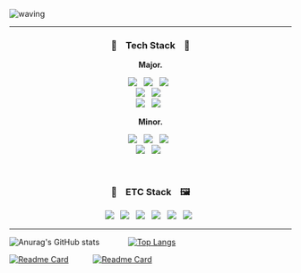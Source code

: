 ![waving](https://capsule-render.vercel.app/api?type=waving&height=200&text=Jae%20Han%20%20Song&fontAlign=70&fontAlignY=35&color=gradient&desc=Welcome%20to%20Jaehan's%20Github%20page&descAlign=77.5&descAlignY=62&customColorList=26&animation=fadeIn&fontColor=495E4D)

---

<h3 align="center">🔨  &nbsp;&nbsp; Tech Stack &nbsp;&nbsp;  🔨</h3>
<p align="center"><b>Major.</b></p>
<p align="center">
  <img src="https://img.shields.io/badge/Javascript-F7DF1E?style=for-the-badge&logo=Javascript&logoColor=white"/>&nbsp;&nbsp;
  <img src="https://img.shields.io/badge/HTML5-E34F26?style=for-the-badge&logo=HTML5&logoColor=white"/>&nbsp;&nbsp;
  <img src="https://img.shields.io/badge/CSS3-1572B6?style=for-the-badge&logo=CSS3&logoColor=white"/>&nbsp;&nbsp;<br>
   <img src="https://img.shields.io/badge/React-61DAFB?style=for-the-badge&logo=React&logoColor=white"/>&nbsp;&nbsp;
  <img src="https://img.shields.io/badge/styled_components-DB7093?style=for-the-badge&logo=styled-components&logoColor=white"/>&nbsp;&nbsp;<br>
  <img src="https://img.shields.io/badge/C%2B%2B-00599C?style=for-the-badge&logo=C%2B%2B&logoColor=white""/>&nbsp;&nbsp;
  <img src="https://img.shields.io/badge/C%23%20-239120?style=for-the-badge&logo=C%20Sharp&logoColor=white"/>&nbsp;&nbsp;<br>
</p>
<p align="center"><b>Minor.</b></p>
<p align="center">
  <img src="https://img.shields.io/badge/Typescript-3178C6?style=for-the-badge&logo=Typescript&logoColor=white"/>&nbsp;&nbsp;
  <img src="https://img.shields.io/badge/Next.js-222222?style=for-the-badge&logo=Next.js&logoColor=white"/>&nbsp;&nbsp;
  <img src="https://img.shields.io/badge/Unity-f5f5f5?style=for-the-badge&logo=Unity&logoColor=black"/>&nbsp;&nbsp;<br>
  <img src="https://img.shields.io/badge/Storybook-FF4785?style=for-the-badge&logo=Storybook&logoColor=white"/>&nbsp;&nbsp;
  <img src="https://img.shields.io/badge/Tailwind-06B6D4?style=for-the-badge&logo=TailwindCSS&logoColor=white"/>&nbsp;&nbsp;
</p>
<br>
<h3 align="center">🎥  &nbsp;&nbsp; ETC Stack &nbsp;&nbsp;  🖼️</h3>
<p align="center">
  <img src="https://img.shields.io/badge/After Effects-9999FF?style=for-the-badge&logo=AdobeAfterEffects&logoColor=white"/>&nbsp;&nbsp;
  <img src="https://img.shields.io/badge/Illustrator-FF9A00?style=for-the-badge&logo=AdobeIllustrator&logoColor=white"/>&nbsp;&nbsp;
  <img src="https://img.shields.io/badge/Photoshop-31A8FF?style=for-the-badge&logo=AdobePhotoshop&logoColor=white"/>&nbsp;&nbsp;
  <img src="https://img.shields.io/badge/Premiere Pro-9999FF?style=for-the-badge&logo=AdobePremierePro&logoColor=white"/>&nbsp;&nbsp;
  <img src="https://img.shields.io/badge/Adobe XD-FF61F6?style=for-the-badge&logo=AdobeXD&logoColor=white"/>&nbsp;&nbsp;
  <img src="https://img.shields.io/badge/Figma-F24E1E?style=for-the-badge&logo=Figma&logoColor=white"/>&nbsp;&nbsp;
</p>
                                                                                                 
***


![Anurag's GitHub stats](https://github-readme-stats.vercel.app/api?username=Wisesaturn&theme=vue&show_icons=true)
&nbsp;&nbsp;&nbsp;&nbsp;&nbsp;&nbsp;&nbsp;&nbsp;&nbsp;&nbsp;&nbsp;
[![Top Langs](https://github-readme-stats.vercel.app/api/top-langs/?username=Wisesaturn&langs_count=3)](https://github.com/anuraghazra/github-readme-stats)

[![Readme Card](https://github-readme-stats.vercel.app/api/pin/?username=Wisesaturn&theme=vue&repo=wisesaturn)](https://github.com/Wisesaturn/wisesaturn)
&nbsp;&nbsp;&nbsp;&nbsp;&nbsp;&nbsp;&nbsp;&nbsp;&nbsp;
[![Readme Card](https://github-readme-stats.vercel.app/api/pin/?username=Wisesaturn&theme=vue&repo=TIL)](https://github.com/Wisesaturn/TIL)

<!-- 참고
1. Header : https://github.com/kyechan99/capsule-render

2. 뱃지
<a href="링크걸_주소"><img src="https://img.shields.io/badge/쓰고자하는_텍스트-컬러코드?style=flat&logo=simpleicons에서_아이콘이름&logoColor=white&link=내링크"/></a>
https://simpleicons.org/
https://shields.io/
-->
